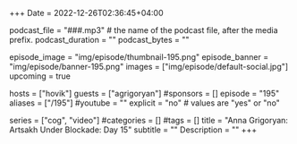 +++
Date = 2022-12-26T02:36:45+04:00

podcast_file = "###.mp3" # the name of the podcast file, after the media prefix.
podcast_duration = ""
podcast_bytes = ""

episode_image = "img/episode/thumbnail-195.png"
episode_banner = "img/episode/banner-195.png"
images = ["img/episode/default-social.jpg"]
upcoming = true

hosts = ["hovik"]
guests = ["agrigoryan"]
#sponsors = []
episode = "195"
aliases = ["/195"]
#youtube = ""
explicit = "no" # values are "yes" or "no"

series = ["cog", "video"]
#categories = []
#tags = []
title = "Anna Grigoryan: Artsakh Under Blockade: Day 15"
subtitle = ""
Description = ""
+++
